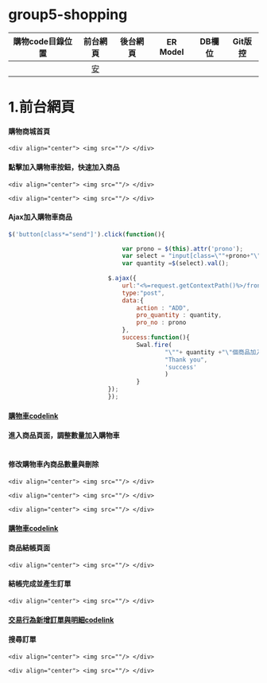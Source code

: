 # group5-shopping



| 購物code目錄位置 | 前台網頁    | 後台網頁 | ER Model | DB欄位 | Git版控 |
| ---------- |:-------:| ---- | -------- | ---- | ----- |
|            | [安](#1) |      |          |      |       |



# 1.前台網頁

#### 購物商城首頁

`<div align="center"> <img src=""/> </div>`

#### 點擊加入購物車按鈕，快速加入商品

`<div align="center"> <img src=""/> </div>`

`<div align="center"> <img src=""/> </div>`

#### Ajax加入購物車商品

```js
$('button[class*="send"]').click(function(){

								var prono = $(this).attr('prono');
								var select = "input[class=\""+prono+"\"]";
								var quantity =$(select).val();
								
							$.ajax({
								url:"<%=request.getContextPath()%>/front_end/shopping_product/shopping_product.do",
								type:"post",
								data:{
									action : "ADD",
									pro_quantity : quantity,
									pro_no : prono
								},
								success:function(){
									Swal.fire(
											"\""+ quantity +"\"個商品加入購物車成功!",
											"Thank you",
											'success'
											)
								    }
							});
							});
```

#### [購物車codelink]()



#### 進入商品頁面，調整數量加入購物車

<div align="center"> <img src=""/> </div>

#### 修改購物車內商品數量與刪除

`<div align="center"> <img src=""/> </div>`

`<div align="center"> <img src=""/> </div>`

`<div align="center"> <img src=""/> </div>`

#### [購物車codelink]()

#### 商品結帳頁面

`<div align="center"> <img src=""/> </div>`

#### 結帳完成並產生訂單

`<div align="center"> <img src=""/> </div>`

#### [交易行為新增訂單與明細codelink]()

#### 搜尋訂單

`<div align="center"> <img src=""/> </div>`

`<div align="center"> <img src=""/> </div>`
